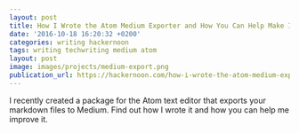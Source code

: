 ```yaml
---
layout: post
title: How I Wrote the Atom Medium Exporter and How You Can Help Make It Better
date: '2016-10-18 16:20:32 +0200'
categories: writing hackernoon
tags: writing techwriting medium atom
layout: post
image: images/projects/medium-export.png
publication_url: https://hackernoon.com/how-i-wrote-the-atom-medium-exporter-and-how-you-can-help-make-it-better-9e9e4c401da1#.1d09ezkoj
---
```


 I recently created a package for the Atom text editor that exports your markdown files to Medium. Find out how I wrote it and how you can help me improve it.
